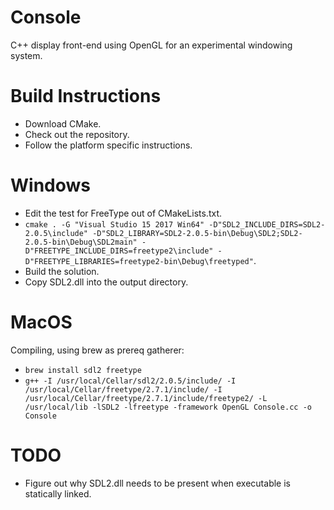 # Console
C++ display front-end using OpenGL for an experimental windowing system.

# Build Instructions

* Download CMake.
* Check out the repository.
* Follow the platform specific instructions.

# Windows

* Edit the test for FreeType out of CMakeLists.txt.
* `cmake . -G "Visual Studio 15 2017 Win64" -D"SDL2_INCLUDE_DIRS=SDL2-2.0.5\include" -D"SDL2_LIBRARY=SDL2-2.0.5-bin\Debug\SDL2;SDL2-2.0.5-bin\Debug\SDL2main" -D"FREETYPE_INCLUDE_DIRS=freetype2\include" -D"FREETYPE_LIBRARIES=freetype2-bin\Debug\freetyped"`.
* Build the solution.
* Copy SDL2.dll into the output directory.

# MacOS

Compiling, using brew as prereq gatherer:

* `brew install sdl2 freetype`
* `g++ -I /usr/local/Cellar/sdl2/2.0.5/include/ -I
/usr/local/Cellar/freetype/2.7.1/include/ -I
/usr/local/Cellar/freetype/2.7.1/include/freetype2/ -L /usr/local/lib -lSDL2
-lfreetype -framework OpenGL Console.cc -o Console`

# TODO

* Figure out why SDL2.dll needs to be present when executable is statically linked.